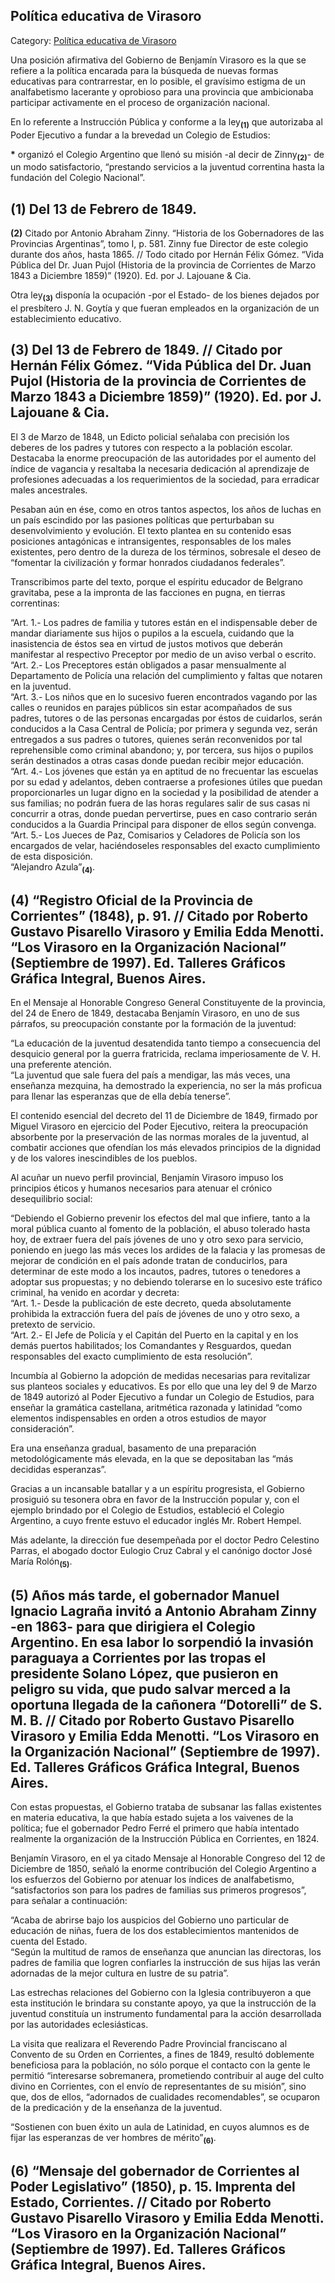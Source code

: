 ## Política educativa de Virasoro

Category: [Política educativa de Virasoro](http://descubrircorrientes.com.ar/2012/index.php/3530-historia-desde-1814-hasta-la-guerra-de-la-triple-alianza/de-beron-de-astrada-a-latorre-guerra-contra-la-dictadura-rosista-1837-1852/juan-benjamin-virasoro-y-los-problemas-de-la-epoca/politica-educativa-de-virasoro)

Una posición afirmativa del Gobierno de Benjamín Virasoro es la que se refiere a la política encarada para la búsqueda de nuevas formas educativas para contrarrestar, en lo posible, el gravísimo estigma de un analfabetismo lacerante y oprobioso para una provincia que ambicionaba participar activamente en el proceso de organización nacional.

En lo referente a Instrucción Pública y conforme a la ley<sub><strong>(1)</strong></sub> que autorizaba al Poder Ejecutivo a fundar a la brevedad un Colegio de Estudios:

**\*** organizó el Colegio Argentino que llenó su misión -al decir de Zinny<sub><strong>(2)</strong></sub>\- de un modo satisfactorio, “prestando servicios a la juventud correntina hasta la fundación del Colegio Nacional”.

## **(1)** Del 13 de Febrero de 1849.  
**(2)** Citado por Antonio Abraham Zinny. “Historia de los Gobernadores de las Provincias Argentinas”, tomo I, p. 581. Zinny fue Director de este colegio durante dos años, hasta 1865. // Todo citado por Hernán Félix Gómez. “Vida Pública del Dr. Juan Pujol (Historia de la provincia de Corrientes de Marzo 1843 a Diciembre 1859)” (1920). Ed. por J. Lajouane & Cia.

Otra ley<sub><strong>(3)</strong></sub> disponía la ocupación -por el Estado- de los bienes dejados por el presbítero J. N. Goytía y que fueran empleados en la organización de un establecimiento educativo.

## **(3)** Del 13 de Febrero de 1849. // Citado por Hernán Félix Gómez. “Vida Pública del Dr. Juan Pujol (Historia de la provincia de Corrientes de Marzo 1843 a Diciembre 1859)” (1920). Ed. por J. Lajouane & Cia.

El 3 de Marzo de 1848, un Edicto policial señalaba con precisión los deberes de los padres y tutores con respecto a la población escolar. Destacaba la enorme preocupación de las autoridades por el aumento del índice de vagancia y resaltaba la necesaria dedicación al aprendizaje de profesiones adecuadas a los requerimientos de la sociedad, para erradicar males ancestrales.

Pesaban aún en ése, como en otros tantos aspectos, los años de luchas en un país escindido por las pasiones políticas que perturbaban su desenvolvimiento y evolución. El texto plantea en su contenido esas posiciones antagónicas e intransigentes, responsables de los males existentes, pero dentro de la dureza de los términos, sobresale el deseo de “fomentar la civilización y formar honrados ciudadanos federales”.

Transcribimos parte del texto, porque el espíritu educador de Belgrano gravitaba, pese a la impronta de las facciones en pugna, en tierras correntinas:

“Art. 1.- Los padres de familia y tutores están en el indispensable deber de mandar diariamente sus hijos o pupilos a la escuela, cuidando que la inasistencia de éstos sea en virtud de justos motivos que deberán manifestar al respectivo Preceptor por medio de un aviso verbal o escrito.  
“Art. 2.- Los Preceptores están obligados a pasar mensualmente al Departamento de Policía una relación del cumplimiento y faltas que notaren en la juventud.  
“Art. 3.- Los niños que en lo sucesivo fueren encontrados vagando por las calles o reunidos en parajes públicos sin estar acompañados de sus padres, tutores o de las personas encargadas por éstos de cuidarlos, serán conducidos a la Casa Central de Policía; por primera y segunda vez, serán entregados a sus padres o tutores, quienes serán reconvenidos por tal reprehensible como criminal abandono; y, por tercera, sus hijos o pupilos serán destinados a otras casas donde puedan recibir mejor educación.  
“Art. 4.- Los jóvenes que están ya en aptitud de no frecuentar las escuelas por su edad y adelantos, deben contraerse a profesiones útiles que puedan proporcionarles un lugar digno en la sociedad y la posibilidad de atender a sus familias; no podrán fuera de las horas regulares salir de sus casas ni concurrir a otras, donde puedan pervertirse, pues en caso contrario serán conducidos a la Guardia Principal para disponer de ellos según convenga.  
“Art. 5.- Los Jueces de Paz, Comisarios y Celadores de Policía son los encargados de velar, haciéndoseles responsables del exacto cumplimiento de esta disposición.  
“Alejandro Azula”<sub><strong>(4)</strong></sub>.

## **(4)** “Registro Oficial de la Provincia de Corrientes” (1848), p. 91. // Citado por Roberto Gustavo Pisarello Virasoro y Emilia Edda Menotti. “Los Virasoro en la Organización Nacional” (Septiembre de 1997). Ed. Talleres Gráficos Gráfica Integral, Buenos Aires.

En el Mensaje al Honorable Congreso General Constituyente de la provincia, del 24 de Enero de 1849, destacaba Benjamín Virasoro, en uno de sus párrafos, su preocupación constante por la formación de la juventud:

“La educación de la juventud desatendida tanto tiempo a consecuencia del desquicio general por la guerra fratricida, reclama imperiosamente de V. H. una preferente atención.  
“La juventud que sale fuera del país a mendigar, las más veces, una enseñanza mezquina, ha demostrado la experiencia, no ser la más proficua para llenar las esperanzas que de ella debía tenerse”.

El contenido esencial del decreto del 11 de Diciembre de 1849, firmado por Miguel Virasoro en ejercicio del Poder Ejecutivo, reitera la preocupación absorbente por la preservación de las normas morales de la juventud, al combatir acciones que ofendían los más elevados principios de la dignidad y de los valores inescindibles de los pueblos.

Al acuñar un nuevo perfil provincial, Benjamín Virasoro impuso los principios éticos y humanos necesarios para atenuar el crónico desequilibrio social:

“Debiendo el Gobierno prevenir los efectos del mal que infiere, tanto a la moral pública cuanto al fomento de la población, el abuso tolerado hasta hoy, de extraer fuera del país jóvenes de uno y otro sexo para servicio, poniendo en juego las más veces los ardides de la falacia y las promesas de mejorar de condición en el país adonde tratan de conducirlos, para determinar de este modo a los incautos, padres, tutores o tenedores a adoptar sus propuestas; y no debiendo tolerarse en lo sucesivo este tráfico criminal, ha venido en acordar y decreta:  
“Art. 1.- Desde la publicación de este decreto, queda absolutamente prohibida la extracción fuera del país de jóvenes de uno y otro sexo, a pretexto de servicio.  
“Art. 2.- El Jefe de Policía y el Capitán del Puerto en la capital y en los demás puertos habilitados; los Comandantes y Resguardos, quedan responsables del exacto cumplimiento de esta resolución”.

Incumbía al Gobierno la adopción de medidas necesarias para revitalizar sus planteos sociales y educativos. Es por ello que una ley del 9 de Marzo de 1849 autorizó al Poder Ejecutivo a fundar un Colegio de Estudios, para enseñar la gramática castellana, aritmética razonada y latinidad “como elementos indispensables en orden a otros estudios de mayor consideración”.

Era una enseñanza gradual, basamento de una preparación metodológicamente más elevada, en la que se depositaban las “más decididas esperanzas”.

Gracias a un incansable batallar y a un espíritu progresista, el Gobierno prosiguió su tesonera obra en favor de la Instrucción popular y, con el ejemplo brindado por el Colegio de Estudios, estableció el Colegio Argentino, a cuyo frente estuvo el educador inglés Mr. Robert Hempel.

Más adelante, la dirección fue desempeñada por el doctor Pedro Celestino Parras, el abogado doctor Eulogio Cruz Cabral y el canónigo doctor José María Rolón<sub><strong>(5)</strong></sub>.

## **(5)** Años más tarde, el gobernador Manuel Ignacio Lagraña invitó a Antonio Abraham Zinny -en 1863- para que dirigiera el Colegio Argentino. En esa labor lo sorpendió la invasión paraguaya a Corrientes por las tropas el presidente Solano López, que pusieron en peligro su vida, que pudo salvar merced a la oportuna llegada de la cañonera “Dotorelli” de S. M. B. // Citado por Roberto Gustavo Pisarello Virasoro y Emilia Edda Menotti. “Los Virasoro en la Organización Nacional” (Septiembre de 1997). Ed. Talleres Gráficos Gráfica Integral, Buenos Aires.

Con estas propuestas, el Gobierno trataba de subsanar las fallas existentes en materia educativa, la que había estado sujeta a los vaivenes de la política; fue el gobernador Pedro Ferré el primero que había intentado realmente la organización de la Instrucción Pública en Corrientes, en 1824.

Benjamín Virasoro, en el ya citado Mensaje al Honorable Congreso del 12 de Diciembre de 1850, señaló la enorme contribución del Colegio Argentino a los esfuerzos del Gobierno por atenuar los índices de analfabetismo, “satisfactorios son para los padres de familias sus primeros progresos”, para señalar a continuación:

“Acaba de abrirse bajo los auspicios del Gobierno uno particular de educación de niñas, fuera de los dos establecimientos mantenidos de cuenta del Estado.  
“Según la multitud de ramos de enseñanza que anuncian las directoras, los padres de familia que logren confiarles la instrucción de sus hijas las verán adornadas de la mejor cultura en lustre de su patria”.

Las estrechas relaciones del Gobierno con la Iglesia contribuyeron a que esta institución le brindara su constante apoyo, ya que la instrucción de la juventud constituía un instrumento fundamental para la acción desarrollada por las autoridades eclesiásticas.

La visita que realizara el Reverendo Padre Provincial franciscano al Convento de su Orden en Corrientes, a fines de 1849, resultó doblemente beneficiosa para la población, no sólo porque el contacto con la gente le permitió “interesarse sobremanera, prometiendo contribuir al auge del culto divino en Corrientes, con el envío de representantes de su misión”, sino que, dos de ellos, “adornados de cualidades recomendables”, se ocuparon de la predicación y de la enseñanza de la juventud.

“Sostienen con buen éxito un aula de Latinidad, en cuyos alumnos es de fijar las esperanzas de ver hombres de mérito”<sub><strong>(6)</strong></sub>.

## **(6)** “Mensaje del gobernador de Corrientes al Poder Legislativo” (1850), p. 15. Imprenta del Estado, Corrientes. // Citado por Roberto Gustavo Pisarello Virasoro y Emilia Edda Menotti. “Los Virasoro en la Organización Nacional” (Septiembre de 1997). Ed. Talleres Gráficos Gráfica Integral, Buenos Aires.
